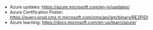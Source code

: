 
- Azure updates: https://azure.microsoft.com/en-in/updates/
- Azure Certification Poster: https://query.prod.cms.rt.microsoft.com/cms/api/am/binary/RE2PjDI
- Azure learning: https://docs.microsoft.com/en-us/learn/azure/